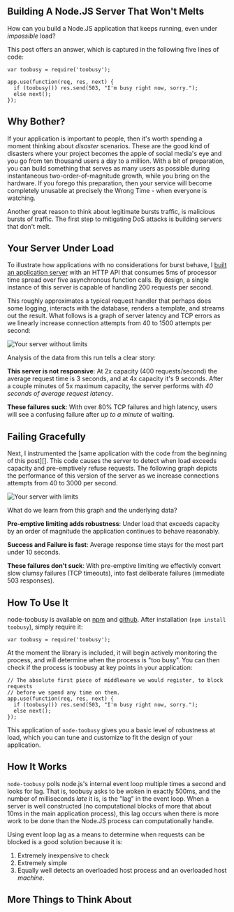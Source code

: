 ## Building A Node.JS Server That Won't Melts

How can you build a Node.JS application that keeps running, even under *impossible* load?

This post offers an answer, which is captured in the following five lines of code:

    var toobusy = require('toobusy');

    app.use(function(req, res, next) {
      if (toobusy()) res.send(503, "I'm busy right now, sorry.");
      else next();
    });

## Why Bother?

If your application is important to people, then it's worth spending a moment thinking about *disaster* scenarios.
These are the good kind of disasters where your project becomes the apple of social media's eye and you go from ten thousand users a day to a million.
With a bit of preparation, you can build something that serves as many users as possible during instantaneous two-order-of-magnitude growth, while you bring on the hardware.
If you forego this preparation, then your service will become completely unusable at precisely the Wrong Time - when everyone is watching.

Another great reason to think about legitimate bursts traffic, is malicious bursts of traffic.
The first step to mitigating DoS attacks is building servers that don't melt.

## Your Server Under Load

To illustrate how applications with no considerations for burst behave, I [built an application server][] with an HTTP API that consumes 5ms of processor time spread over five asynchronous function calls.
By design, a single instance of this server is capable of handling 200 requests per second.

  [built an application server]: https://gist.github.com/4532177

This roughly approximates a typical request handler that perhaps does some logging, interacts with the database, renders a template, and streams out the result.
What follows is a graph of server latency and TCP errors as we linearly increase connection attempts from 40 to 1500 attempts per second:

![Your server without limits](../../raw/master/building_a_server_that_wont_melt/without.png)

Analysis of the data from this run tells a clear story:

**This server is not responsive**:  At 2x capacity (400 requests/second) the average request time is 3 seconds, and at 4x capacity it's 9 seconds.  After a couple minutes of 5x maximum capacity, the server performs with *40 seconds of average request latency*.

**These failures suck**:  With over 80% TCP failures and high latency, users will see a confusing failure after *up to a minute* of waiting.

## Failing Gracefully

Next, I instrumented the [same application with the code from the beginning of this post][].
This code causes the server to detect when load exceeds capacity and pre-emptively refuse requests.
The following graph depicts the performance of this version of the server as we increase connections attempts from 40 to 3000 per second.

  [same application with the five lines of code from the beginning of this post]: https://gist.github.com/4532198#file-application_server_with_toobusy-js-L25-L29

![Your server with limits](../../raw/master/building_a_server_that_wont_melt/with.png)

What do we learn from this graph and the underlying data?

**Pre-emptive limiting adds robustness**: Under load that exceeds capacity by an order of magnitude the application continues to behave reasonably.

**Success and Failure is fast**: Average response time stays for the most part under 10 seconds.

**These failures don't suck**:  With pre-emptive limiting we effectivly convert slow clumsy failures (TCP timeouts), into fast deliberate failures (immediate 503 responses).

## How To Use It

node-toobusy is available on [npm][] and [github][].  After installation (`npm install toobusy`), simply require it:

  [github]: https://github.com/lloyd/node-toobusy
  [npm]: https://npmjs.org/package/toobusy

    var toobusy = require('toobusy');

At the moment the library is included, it will begin actively monitoring the process, and will determine when the process is "too busy".
You can then check if the process is toobusy at key points in your application:

    // The absolute first piece of middleware we would register, to block requests
    // before we spend any time on them.
    app.use(function(req, res, next) {
      if (toobusy()) res.send(503, "I'm busy right now, sorry.");
      else next();
    });

This application of `node-toobusy` gives you a basic level of robustness at load, which you can tune and customize to fit the design of your application.

## How It Works

`node-toobusy` polls node.js's internal event loop multiple times a second and looks for lag.
That is, toobusy asks to be woken in exactly 500ms, and the number of milliseconds *late* it is, is the "lag" in the event loop.
When a server is well constructed (no computational blocks of more that about 10ms in the main application process), this lag occurs when there is more work to be done than the Node.JS process can computationally handle.

Using event loop lag as a means to determine when requests can be blocked is a good solution because it is:

  1. Extremely inexpensive to check
  2. Extremely simple
  3. Equally well detects an overloaded host process and an overloaded host *machine*.


## More Things to Think About



